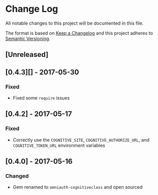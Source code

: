 # Change Log
All notable changes to this project will be documented in this file.

The format is based on [Keep a Changelog](http://keepachangelog.com/)
and this project adheres to [Semantic Versioning](http://semver.org/).

## [Unreleased]

## [0.4.3][] - 2017-05-30
### Fixed
-   Fixed some `require` issues

## [0.4.2] - 2017-05-17
### Fixed
-   Correctly use the `COGNITIVE_SITE`, `COGNITIVE_AUTHORIZE_URL`, and
    `COGNITIVE_TOKEN_URL` environment variables

## [0.4.0] - 2017-05-16
### Changed
-   Gem renamed to `omniauth-cognitiveclass` and open sourced
